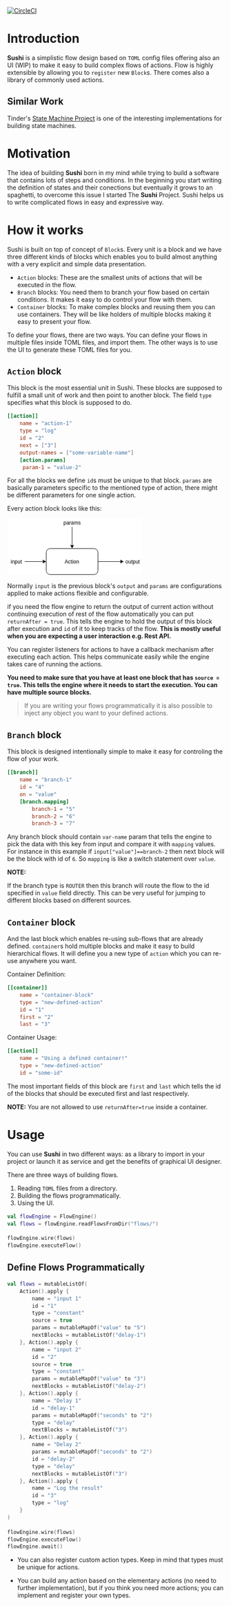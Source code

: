 [![CircleCI](https://circleci.com/gh/dorost/flow.svg?style=svg)](https://circleci.com/gh/dorost/flow)

# Introduction

**Sushi** is a simplistic flow design based on `TOML` config files offering also an UI (WIP) to make it easy to build
complex flows of actions. Flow is highly extensible by allowing you to `register` new `Block`s. There comes also a library
of commonly used actions.

## Similar Work 
Tinder's [State Machine Project](https://github.com/Tinder/StateMachine) is one of the interesting
implementations for building state machines. 



# Motivation

The idea of building **Sushi** born in my mind while trying to build a software that contains lots of steps and conditions.
In the beginning you start writing the definition of states and their conections but eventually it grows to an spaghetti,
to overcome this issue I started The **Sushi** Project. Sushi helps us to write complicated flows in easy and expressive way.


# How it works

Sushi is built on top of concept of `Block`s. Every unit is a block and we have three different kinds of blocks which enables
you to build almost anything with a very explicit and simple data presentation.

* `Action` blocks: These are the smallest units of actions that will be executed in the flow.
* `Branch` blocks: You need them to branch your flow based on certain conditions. It makes it easy to do control your flow with them.
* `Container` blocks: To make complex blocks and reusing them you can use containers. They will be like holders of multiple blocks
making it easy to present your flow.

To define your flows, there are two ways. You can define your flows in multiple files inside TOML files, and import them.
The other ways is to use the UI to generate these TOML files for you.

## `Action` block
This block is the most essential unit in Sushi. These blocks are supposed to fulfill a small unit of work and then
point to another block. The field `type` specifies what this block is supposed to do.

```toml
[[action]]
    name = "action-1"
    type = "log"
    id = "2"
    next = ["3"]
    output-names = ["some-variable-name"]
    [action.params]
     param-1 = "value-2"
```
For all the blocks we define `id`s must be unique to that block. `params` are basically parameters specific to the 
mentioned type of action, there might be different parameters for one single action.

Every action block looks like this:

![Action Block](docs/action.png)

Normally `input` is the previous block's `output` and `params` are configurations applied to make actions flexible and
configurable.

if you need the flow engine to return the output of current action without continuing execution of 
rest of the flow automatically you can put `returnAfter = true`. This tells the engine to hold the
output of this block after execution and `id` of it to keep tracks of the flow. **This is mostly
useful when you are expecting a user interaction e.g. Rest API.**

You can register listeners for actions to have a callback mechanism after executing each action.
This helps communicate easily while the engine takes care of running the actions.


**You need to make sure that you have at least one block that has `source = true`. This tells the engine where it 
needs to start the execution. You can have multiple source blocks.**

> If you are writing your flows programmatically it is also possible to inject any object you want to your defined actions.


## `Branch` block
This block is designed intentionally simple to make it easy for controling the flow of your work.
```toml
[[branch]]
    name = "branch-1"
    id = "4"
    on = "value"
    [branch.mapping]
        branch-1 = "5"
        branch-2 = "6"
        branch-3 = "7"
```
Any branch block should contain `var-name` param that tells the engine to pick the data with this key from input
and compare it with `mapping` values. For instance in this example if `input["value"]==branch-2` then next block
will be the block with id of `6`. So `mapping` is like a switch statement over `value`.

**NOTE:**

If the branch type is `ROUTER` then this branch will route the flow to the id specified in `value` field directly.
This can be very useful for jumping to different blocks based on different sources. 

## `Container` block
And the last block which enables re-using sub-flows that are already defined. `container`s hold multiple blocks and
make it easy to build hierarchical flows. It will define you a new type of `action` which you can re-use anywhere you want.

Container Definition:

```toml
[[container]]
    name = "container-block"
    type = "new-defined-action"
    id = "1"
    first = "2"
    last = "3"
```

Container Usage:

```toml
[[action]]
    name = "Using a defined container!"
    type = "new-defined-action"
    id = "some-id"
```


The most important fields of this block are `first` and `last` which tells the id of the blocks that should be executed
first and last respectively.

**NOTE:**
You are not allowed to use `returnAfter=true` inside a container.


# Usage

You can use **Sushi** in two different ways: as a library to import in your project or launch
it as service and get the benefits of graphical UI designer.

There are three ways of building flows.
1. Reading `TOML` files from a directory.
2. Building the flows programmatically. 
3. Using the UI.



```kotlin
val flowEngine = FlowEngine()
val flows = flowEngine.readFlowsFromDir("flows/")

flowEngine.wire(flows)
flowEngine.executeFlow()
```

## Define Flows Programmatically
```kotlin
val flows = mutableListOf(
    Action().apply {
        name = "input 1"
        id = "1"
        type = "constant"
        source = true
        params = mutableMapOf("value" to "5")
        nextBlocks = mutableListOf("delay-1")
    }, Action().apply {
        name = "input 2"
        id = "2"
        source = true
        type = "constant"
        params = mutableMapOf("value" to "3")
        nextBlocks = mutableListOf("delay-2")
    }, Action().apply {
        name = "Delay 1"
        id = "delay-1"
        params = mutableMapOf("seconds" to "2")
        type = "delay"
        nextBlocks = mutableListOf("3")
    }, Action().apply {
        name = "Delay 2"
        params = mutableMapOf("seconds" to "2")
        id = "delay-2"
        type = "delay"
        nextBlocks = mutableListOf("3")
    }, Action().apply {
        name = "Log the result"
        id = "3"
        type = "log"
    }
)

flowEngine.wire(flows)
flowEngine.executeFlow()
flowEngine.await()

```


* You can also register custom action types. Keep in mind that types must be unique for actions.

* You can build any action based on the elementary actions (no need to further implementation),
 but if you think you need more actions; you can implement and register your own types. 


